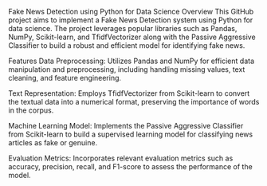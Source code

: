 Fake News Detection using Python for Data Science
Overview
This GitHub project aims to implement a Fake News Detection system using Python for data science. The project leverages popular libraries such as Pandas, NumPy, Scikit-learn, and TfidfVectorizer along with the Passive Aggressive Classifier to build a robust and efficient model for identifying fake news.

Features
Data Preprocessing: Utilizes Pandas and NumPy for efficient data manipulation and preprocessing, including handling missing values, text cleaning, and feature engineering.

Text Representation: Employs TfidfVectorizer from Scikit-learn to convert the textual data into a numerical format, preserving the importance of words in the corpus.

Machine Learning Model: Implements the Passive Aggressive Classifier from Scikit-learn to build a supervised learning model for classifying news articles as fake or genuine.

Evaluation Metrics: Incorporates relevant evaluation metrics such as accuracy, precision, recall, and F1-score to assess the performance of the model.
